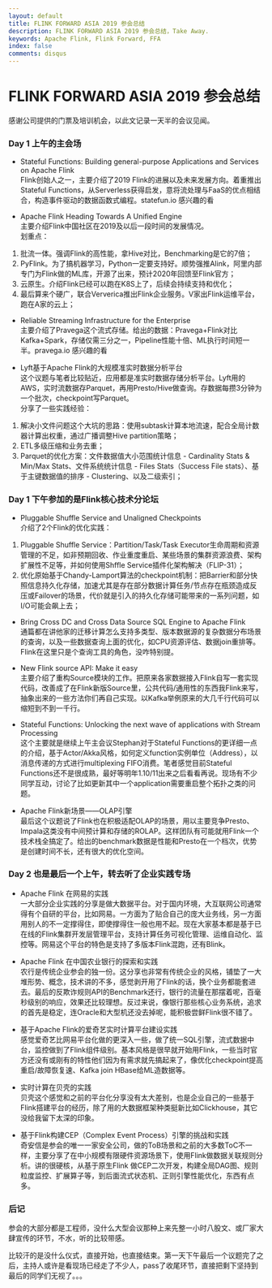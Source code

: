 ```yaml
---
layout: default
title: FLINK FORWARD ASIA 2019 参会总结
description: FLINK FORWARD ASIA 2019 参会总结，Take Away.
keywords: Apache Flink, Flink Forward, FFA
index: false
comments: disqus
---
```


# FLINK FORWARD ASIA 2019 参会总结

感谢公司提供的门票及培训机会，以此文记录一天半的会议见闻。

<h3>
<a href="#day1-morning" name="day1-morning" class="anchor"><span class="octicon octicon-link"></span></a>
Day 1 上午的主会场
</h3>

* Stateful Functions: Building general-purpose Applications and Services on Apache Flink <br>
Flink创始人之一，主要介绍了2019 Flink的进展以及未来发展方向。着重推出Stateful Functions，从Serverless获得启发，意将流处理与FaaS的优点相结合，构造事件驱动的数据函数式编程。statefun.io 感兴趣的看

* Apache Flink Heading Towards A Unified Engine <br>
主要介绍Flink中国社区在2019及以后一段时间的发展情况。<br>
划重点：<br>
1. 批流一体。强调Flink的高性能，拿Hive对比，Benchmarking是它的7倍；
2. PyFlink。为了搞机器学习，Python一定要支持好。顺势强推Alink，阿里内部专门为Flink做的ML库，开源了出来，预计2020年回馈至Flink官方；
3. 云原生。介绍Flink已经可以跑在K8S上了，后续会持续支持和优化；
4. 最后算来个硬广，联合Ververica推出Flink企业服务。V家出Flink运维平台，跑在A家的云上；

* Reliable Streaming Infrastructure for the Enterprise <br>
主要介绍了Pravega这个流式存储。给出的数据：Pravega+Flink对比Kafka+Spark，存储仅需三分之一，Pipeline性能十倍、ML执行时间短一半。pravega.io 感兴趣的看

* Lyft基于Apache Flink的大规模准实时数据分析平台 <br>
这个议题与笔者比较贴近，应用都是准实时数据存储分析平台。Lyft用的AWS，实时流数据存Parquet，再用Presto/Hive做查询。存数据每攒3分钟为一个批次，checkpoint写Parquet。<br>
分享了一些实践经验：<br>
1. 解决小文件问题这个大坑的思路：使用subtask计算本地流速，配合全局计数器计算出权重，通过广播调整Hive partition策略；
2. ETL多级压缩和业务去重；
3. Parquet的优化方案：文件数据值大小范围统计信息 - Cardinality Stats & Min/Max Stats、文件系统统计信息 - Files Stats（Success File stats）、基于主键数据值的排序 - Clustering、以及二级索引；

<h3>
<a href="#day1-afternoon" name="day1-afternoon" class="anchor"><span class="octicon octicon-link"></span></a>
Day 1 下午参加的是Flink核心技术分论坛
</h3>

* Pluggable Shuffle Service and Unaligned Checkpoints <br>
介绍了2个Flink的优化实践：<br>
1. Pluggable Shuffle Service：Partition/Task/Task Executor生命周期和资源管理的不足，如非预期回收、作业重度重启、某些场景的集群资源浪费、架构扩展性不足等，并如何使用Shffle Service插件化架构解决（FLIP-31）；
2. 优化原始基于Chandy-Lamport算法的checkpoint机制：把Barrier和部分快照信息持久化存储，加速尤其是存在部分数据计算任务/节点存在瓶颈造成反压或Failover的场景，代价就是引入的持久化存储可能带来的一系列问题，如I/O可能会飙上去；

* Bring Cross DC and Cross Data Source SQL Engine to Apache Flink <br>
通篇都在讲他家的迁移计算怎么支持多类型、版本数据源的复杂数据分布场景的查询，以及一些数据查询上面的优化，如CPU资源评估、数据join重排等。Flink在这里只是个查询工具的角色，没咋特别提。

* New Flink source API: Make it easy <br>
主要介绍了重构Source模块的工作。把原来各家数据接入Flink自写一套实现代码，改善成了在Flink新版Source里，公共代码/通用性的东西我Flink来写，抽象出来的一些方法你们再自己实现。以Kafka举例原来的大几千行代码可以缩短到不到一千行。

* Stateful Functions: Unlocking the next wave of applications with Stream Processing <br>
这个主要就是继续上午主会议Stephan对于Stateful Functions的更详细一点的介绍，基于Actor/Akka风格，如何定义function实例单位（Address），以消息传递的方式进行multiplexing FIFO消费。笔者感觉目前Stateful Functions还不是很成熟，最好等明年1.10/11出来之后看看再说。现场有不少同学互动，讨论了比如更新其中一个application需要重启整个拓扑之类的问题。

* Apache Flink新场景——OLAP引擎 <br>
最后这个议题说了Flink也在积极适配OLAP的场景，用以主要竞争Presto、Impala这类没有中间预计算和存储的ROLAP。这样团队有可能就用Flink一个技术栈全搞定了。给出的benchmark数据是性能和Presto在一个档次，优势是创建时间不长，还有很大的优化空间。

<h3>
<a href="#day2-morning" name="day2-morning" class="anchor"><span class="octicon octicon-link"></span></a>
Day 2 也是最后一个上午，转去听了企业实践专场
</h3>

* Apache Flink 在网易的实践 <br>
一大部分企业实践的分享是做大数据平台。对于国内环境，大互联网公司通常得有个自研的平台，比如网易。一方面为了贴合自己的庞大业务线，另一方面用别人的不一定撑得住，即使撑得住一般也用不起。现在大家基本都是基于已在线的Flink集群开发层管理平台，支持计算任务可视化管理、运维自动化、监控等。网易这个平台的特色是支持了多版本Flink混跑，还有Blink。

* Apache Flink 在中国农业银行的探索和实践 <br>
农行是传统企业参会的独一份。这分享也非常有传统企业的风格，铺垫了一大堆形势、概念，技术讲的不多，感觉剥开用了Flink的话，换个业务都能套进去。最后的反欺诈规则API的Benchmark还行，银行的流量在那摆着呢，百毫秒级别的响应，效果还比较理想。反过来说，像银行那些核心业务系统，追求的首先是稳定，连Oracle和大型机还没去掉呢，能积极尝鲜Flink很不错了。

* 基于Apache Flink的爱奇艺实时计算平台建设实践 <br>
感觉爱奇艺比网易平台化做的更深入一些，做了统一SQL引擎，流式数据中台，监控做到了Flink组件级别。基本风格是很早就开始用Flink，一些当时官方还没有或刚有的特性他们因为有需求就先搞起来了，像优化checkpoint提高重启/故障恢复速、Kafka join HBase给ML造数据等。

* 实时计算在贝壳的实践 <br>
贝壳这个感觉和之前的平台化分享没有太大差别，也是企业自己的一些基于Flink搭建平台的经历，除了用的大数据框架种类挺新比如Clickhouse，其它没给我留下太深的印象。

* 基于Flink构建CEP（Complex Event Process）引擎的挑战和实践 <br>
奇安信是参会的唯一一家安全公司，做的ToB场景和之前的大多数ToC不一样，主要分享了在中小规模有限硬件资源场景下，使用Flink做数据关联规则分析。讲的很硬核，从基于原生Flink 做CEP二次开发，构建全局DAG图、规则粒度监控、扩展算子等，到后面流式状态机、正则引擎性能优化，东西有点多。

<h3>
<a href="#conclusion" name="conclusion" class="anchor"><span class="octicon octicon-link"></span></a>
后记
</h3>

参会的大部分都是工程师，没什么大型会议那种上来先整一小时八股文、或厂家大肆宣传的环节，不水，听的比较带感。

比较汗的是没什么仪式，直接开始，也直接结束。第一天下午最后一个议题完了之后，主持人或许是看现场已经走了不少人，pass了收尾环节，直接把剩下坚持到最后的同学们无视了。。。
